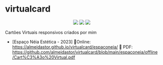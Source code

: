 # virtualcard
<p align="center">
  <img src="https://img.shields.io/badge/-HTML5-E34F26?logo=html5&logoColor=white&style=flat"/>
  <img src="https://img.shields.io/badge/-CSS3-1572B6?logo=css3&logoColor=white&style=flat"/>
  <img src="https://img.shields.io/badge/-InDesign-FF3366?logo=adobeindesign&logoColor=white&style=flat"/>
</p>

Cartões Virtuais responsivos criados por mim

* [Espaço Néia Estética - 2023]
🔗Online: https://almeidastor.github.io/virtualcard/espaconeia/
📎 PDF: https://github.com/almeidastor/virtualcard/blob/main/espaconeia/offline/Cart%C3%A3o%20Virtual.pdf
